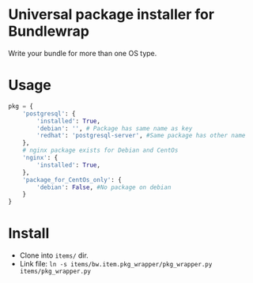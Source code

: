 # Universal package installer for Bundlewrap
Write your bundle for more than one OS type.

# Usage
```python
pkg = {
    'postgresql': {
        'installed': True,
        'debian': '', # Package has same name as key
        'redhat': 'postgresql-server', #Same package has other name
    },
    # nginx package exists for Debian and CentOs
    'nginx': {
        'installed': True,
    },
    'package_for_CentOs_only': {
        'debian': False, #No package on debian
    }
}
```

# Install
* Clone into ```items/``` dir.
* Link file: ```ln -s items/bw.item.pkg_wrapper/pkg_wrapper.py items/pkg_wrapper.py```